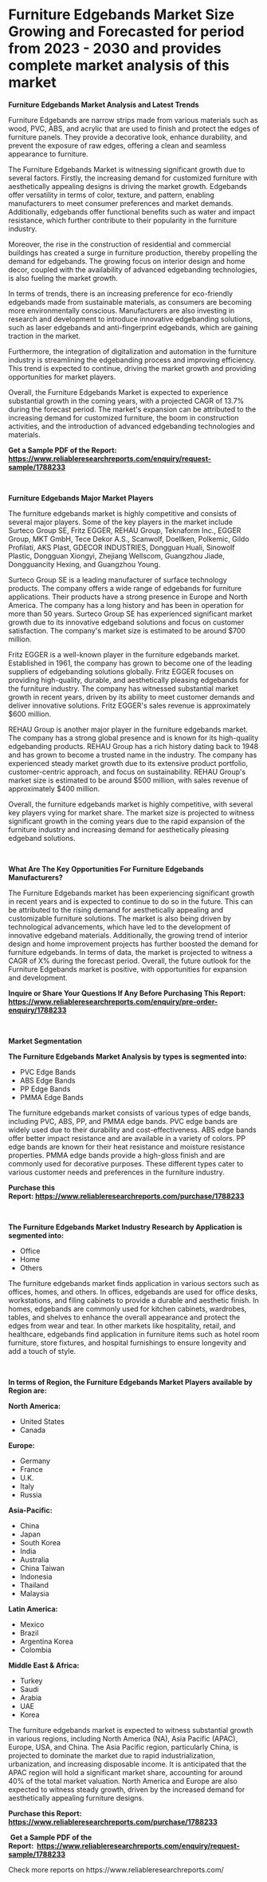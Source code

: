 <p><h1>Furniture Edgebands Market Size Growing and Forecasted for period from 2023 - 2030 and provides complete market analysis of this market</h1></p><p><strong>Furniture Edgebands Market Analysis and Latest Trends</strong></p>
<p><p>Furniture Edgebands are narrow strips made from various materials such as wood, PVC, ABS, and acrylic that are used to finish and protect the edges of furniture panels. They provide a decorative look, enhance durability, and prevent the exposure of raw edges, offering a clean and seamless appearance to furniture.</p><p>The Furniture Edgebands Market is witnessing significant growth due to several factors. Firstly, the increasing demand for customized furniture with aesthetically appealing designs is driving the market growth. Edgebands offer versatility in terms of color, texture, and pattern, enabling manufacturers to meet consumer preferences and market demands. Additionally, edgebands offer functional benefits such as water and impact resistance, which further contribute to their popularity in the furniture industry.</p><p>Moreover, the rise in the construction of residential and commercial buildings has created a surge in furniture production, thereby propelling the demand for edgebands. The growing focus on interior design and home decor, coupled with the availability of advanced edgebanding technologies, is also fueling the market growth.</p><p>In terms of trends, there is an increasing preference for eco-friendly edgebands made from sustainable materials, as consumers are becoming more environmentally conscious. Manufacturers are also investing in research and development to introduce innovative edgebanding solutions, such as laser edgebands and anti-fingerprint edgebands, which are gaining traction in the market.</p><p>Furthermore, the integration of digitalization and automation in the furniture industry is streamlining the edgebanding process and improving efficiency. This trend is expected to continue, driving the market growth and providing opportunities for market players.</p><p>Overall, the Furniture Edgebands Market is expected to experience substantial growth in the coming years, with a projected CAGR of 13.7% during the forecast period. The market's expansion can be attributed to the increasing demand for customized furniture, the boom in construction activities, and the introduction of advanced edgebanding technologies and materials.</p></p>
<p><strong>Get a Sample PDF of the Report:&nbsp; <a href="https://www.reliableresearchreports.com/enquiry/request-sample/1788233">https://www.reliableresearchreports.com/enquiry/request-sample/1788233</a></strong></p>
<p>&nbsp;</p>
<p><strong>Furniture Edgebands Major Market Players</strong></p>
<p><p>The furniture edgebands market is highly competitive and consists of several major players. Some of the key players in the market include Surteco Group SE, Fritz EGGER, REHAU Group, Teknaform Inc., EGGER Group, MKT GmbH, Tece Dekor A.S., Scanwolf, Doellken, Polkemic, Gildo Profilati, AKS Plast, GDECOR INDUSTRIES, Dongguan Huali, Sinowolf Plastic, Dongguan Xiongyi, Zhejiang Wellscom, Guangzhou Jiade, Dongguancity Hexing, and Guangzhou Young.</p><p>Surteco Group SE is a leading manufacturer of surface technology products. The company offers a wide range of edgebands for furniture applications. Their products have a strong presence in Europe and North America. The company has a long history and has been in operation for more than 50 years. Surteco Group SE has experienced significant market growth due to its innovative edgeband solutions and focus on customer satisfaction. The company's market size is estimated to be around $700 million.</p><p>Fritz EGGER is a well-known player in the furniture edgebands market. Established in 1961, the company has grown to become one of the leading suppliers of edgebanding solutions globally. Fritz EGGER focuses on providing high-quality, durable, and aesthetically pleasing edgebands for the furniture industry. The company has witnessed substantial market growth in recent years, driven by its ability to meet customer demands and deliver innovative solutions. Fritz EGGER's sales revenue is approximately $600 million.</p><p>REHAU Group is another major player in the furniture edgebands market. The company has a strong global presence and is known for its high-quality edgebanding products. REHAU Group has a rich history dating back to 1948 and has grown to become a trusted name in the industry. The company has experienced steady market growth due to its extensive product portfolio, customer-centric approach, and focus on sustainability. REHAU Group's market size is estimated to be around $500 million, with sales revenue of approximately $400 million.</p><p>Overall, the furniture edgebands market is highly competitive, with several key players vying for market share. The market size is projected to witness significant growth in the coming years due to the rapid expansion of the furniture industry and increasing demand for aesthetically pleasing edgeband solutions.</p></p>
<p>&nbsp;</p>
<p><strong>What Are The Key Opportunities For Furniture Edgebands Manufacturers?</strong></p>
<p><p>The Furniture Edgebands market has been experiencing significant growth in recent years and is expected to continue to do so in the future. This can be attributed to the rising demand for aesthetically appealing and customizable furniture solutions. The market is also being driven by technological advancements, which have led to the development of innovative edgeband materials. Additionally, the growing trend of interior design and home improvement projects has further boosted the demand for furniture edgebands. In terms of data, the market is projected to witness a CAGR of X% during the forecast period. Overall, the future outlook for the Furniture Edgebands market is positive, with opportunities for expansion and development.</p></p>
<p><strong>Inquire or Share Your Questions If Any Before Purchasing This Report: <a href="https://www.reliableresearchreports.com/enquiry/pre-order-enquiry/1788233">https://www.reliableresearchreports.com/enquiry/pre-order-enquiry/1788233</a></strong></p>
<p>&nbsp;</p>
<p><strong>Market Segmentation</strong></p>
<p><strong>The Furniture Edgebands Market Analysis by types is segmented into:</strong></p>
<p><ul><li>PVC Edge Bands</li><li>ABS Edge Bands</li><li>PP Edge Bands</li><li>PMMA Edge Bands</li></ul></p>
<p><p>The furniture edgebands market consists of various types of edge bands, including PVC, ABS, PP, and PMMA edge bands. PVC edge bands are widely used due to their durability and cost-effectiveness. ABS edge bands offer better impact resistance and are available in a variety of colors. PP edge bands are known for their heat resistance and moisture resistance properties. PMMA edge bands provide a high-gloss finish and are commonly used for decorative purposes. These different types cater to various customer needs and preferences in the furniture industry.</p></p>
<p><strong>Purchase this Report:&nbsp;<a href="https://www.reliableresearchreports.com/purchase/1788233">https://www.reliableresearchreports.com/purchase/1788233</a></strong></p>
<p>&nbsp;</p>
<p><strong>The Furniture Edgebands Market Industry Research by Application is segmented into:</strong></p>
<p><ul><li>Office</li><li>Home</li><li>Others</li></ul></p>
<p><p>The furniture edgebands market finds application in various sectors such as offices, homes, and others. In offices, edgebands are used for office desks, workstations, and filing cabinets to provide a durable and aesthetic finish. In homes, edgebands are commonly used for kitchen cabinets, wardrobes, tables, and shelves to enhance the overall appearance and protect the edges from wear and tear. In other markets like hospitality, retail, and healthcare, edgebands find application in furniture items such as hotel room furniture, store fixtures, and hospital furnishings to ensure longevity and add a touch of style.</p></p>
<p>&nbsp;</p>
<p><strong>In terms of Region, the Furniture Edgebands Market Players available by Region are:</strong></p>
<p>
    <p> <strong> North America: </strong>
        <ul>
            <li>United States</li>
            <li>Canada</li>
        </ul>
        </p> 
    <p> <strong> Europe: </strong>
        <ul>
            <li>Germany</li>
            <li>France</li>
            <li>U.K.</li>
            <li>Italy</li>
            <li>Russia</li>
        </ul>
        </p> 
    <p> <strong> Asia-Pacific: </strong>
        <ul>
            <li>China</li>
            <li>Japan</li>
            <li>South Korea</li>
            <li>India</li>
            <li>Australia</li>
            <li>China Taiwan</li>
            <li>Indonesia</li>
            <li>Thailand</li>
            <li>Malaysia</li>
        </ul>
        </p> 
    <p> <strong> Latin America: </strong>
        <ul>
            <li>Mexico</li>
            <li>Brazil</li>
            <li>Argentina Korea</li>
            <li>Colombia</li>
        </ul>
        </p> 
    <p> <strong> Middle East & Africa: </strong>
        <ul>
            <li>Turkey</li>
            <li>Saudi</li>
            <li>Arabia</li>
            <li>UAE</li>
            <li>Korea</li>
        </ul>
    </p>
    </p>
<p><p>The furniture edgebands market is expected to witness substantial growth in various regions, including North America (NA), Asia Pacific (APAC), Europe, USA, and China. The Asia Pacific region, particularly China, is projected to dominate the market due to rapid industrialization, urbanization, and increasing disposable income. It is anticipated that the APAC region will hold a significant market share, accounting for around 40% of the total market valuation. North America and Europe are also expected to witness steady growth, driven by the increased demand for aesthetically appealing furniture designs.</p></p>
<p><strong>Purchase this Report: <a href="https://www.reliableresearchreports.com/purchase/1788233">https://www.reliableresearchreports.com/purchase/1788233</a></strong></p>
<p>&nbsp;<strong>Get a Sample PDF of the Report:&nbsp;&nbsp;<a href="https://www.reliableresearchreports.com/enquiry/request-sample/1788233">https://www.reliableresearchreports.com/enquiry/request-sample/1788233</a></strong></p>
<p><strong></strong></p>
<p>Check more reports on https://www.reliableresearchreports.com/</p>